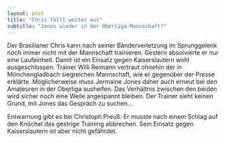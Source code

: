 ```yaml
---
layout: post
title: "Chris fällt weiter aus"
subtitle: "Jones wieder in der Oberliga-Mannschaft?"
---
```


Der Brasilianer Chris kann nach seiner Bänderverletzung im Sprunggelenk noch immer nicht mit der Mannschaft trainieren. Gestern absolvierte er nur eine Laufeinheit. Damit ist ein Einsatz gegen Kaiserslautern wohl ausgeschlossen. Trainer Willi Reimann vertraut ohnehin der in Mönchengladbach siegreichen Mannschaft, wie er gegenüber der Presse erklärte. Möglicherweise muss Jermaine Jones daher auch erneut bei den Amateuren in der Oberliga aushelfen. Das Verhältnis zwischen den beiden wird sicher noch eine Weile angespannt bleiben. Der Trainer sieht keinen Grund, mit Jones das Gespräch zu suchen...

Entwarnung gibt es bei Christoph Preuß: Er musste nach einem Schlag auf den Knöchel das gestrige Training abbrechen. Sein Einsatz gegen Kaiserslautern ist aber nicht gefährdet.
